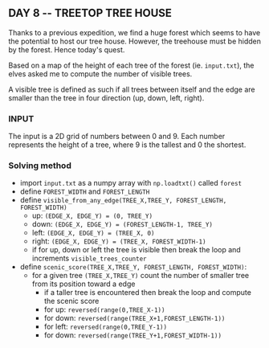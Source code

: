 ## DAY 8 -- TREETOP TREE HOUSE

Thanks to a previous expedition, we find a huge forest which seems to have the potential to host our tree house. However, the treehouse must be hidden by the forest. Hence today's quest. 

Based on a map of the height of each tree of the forest (ie. `input.txt`), the elves asked me to compute the number of visible trees. 

A visible tree is defined as such if all trees between itself and the edge are smaller than the tree in four direction (up, down, left, right).

### INPUT 

The input is a 2D grid of numbers between 0 and 9. Each number represents the height of a tree, where 9 is the tallest and 0 the shortest. 

### Solving method 

- import `input.txt` as a numpy array with `np.loadtxt()` called `forest`
- define `FOREST_WIDTH` and `FOREST_LENGTH`
- define `visible_from_any_edge(TREE_X,TREE_Y, FOREST_LENGTH, FOREST_WIDTH)`
    - up: `(EDGE_X, EDGE_Y) = (0, TREE_Y)`
    - down: `(EDGE_X, EDGE_Y) = (FOREST_LENGTH-1, TREE_Y)`
    - left: `(EDGE_X, EDGE_Y) = (TREE_X, 0)`
    - right: `(EDGE_X, EDGE_Y) = (TREE_X, FOREST_WIDTH-1)`
    - if for up, down or left the tree is visible then break the loop and increments `visible_trees_counter`
- define `scenic_score(TREE_X,TREE_Y, FOREST_LENGTH, FOREST_WIDTH)`:
    - for a given tree `(TREE_X,TREE_Y)` count the number of smaller tree from its position toward a edge
        - if a taller tree is encountered then break the loop and compute the scenic score
        - for up: `reversed(range(0,TREE_X-1))`
        - for down: `reversed(range(TREE_X+1,FOREST_LENGTH-1))`
        - for left: `reversed(range(0,TREE_Y-1))`
        - for down: `reversed(range(TREE_Y+1,FOREST_WIDTH-1))`
